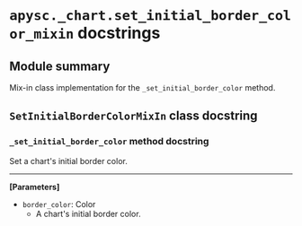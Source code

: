 # `apysc._chart.set_initial_border_color_mixin` docstrings

## Module summary

Mix-in class implementation for the `_set_initial_border_color` method.

## `SetInitialBorderColorMixIn` class docstring

### `_set_initial_border_color` method docstring

Set a chart's initial border color.<hr>

**[Parameters]**

- `border_color`: Color
  - A chart's initial border color.